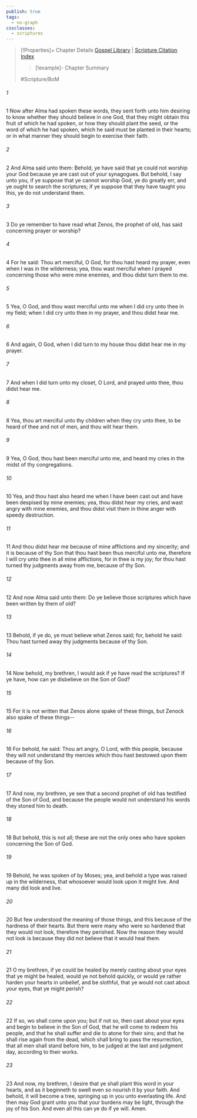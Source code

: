 ```yaml
---
publish: true
tags:
  - no-graph
cssclasses:
  - scriptures
---
```

>[!Properties]+ Chapter Details
>[Gospel Library](https://churchofjesuschrist.org/study/scriptures/bofm/alma/33?lang=eng)    |    [Scripture Citation Index](https://scriptures.byu.edu/#0d521::c0d521)
>>[!example]- Chapter Summary
>> 
> 
>
>#Scripture/BoM
###### 1
1 Now after Alma had spoken these words, they sent forth unto him desiring to know whether they should believe in one God, that they might obtain this fruit of which he had spoken, or how they should plant the seed, or the word of which he had spoken, which he said must be planted in their hearts; or in what manner they should begin to exercise their faith.
###### 2
2 And Alma said unto them: Behold, ye have said that ye could not worship your God because ye are cast out of your synagogues. But behold, I say unto you, if ye suppose that ye cannot worship God, ye do greatly err, and ye ought to search the scriptures; if ye suppose that they have taught you this, ye do not understand them.
###### 3
3 Do ye remember to have read what Zenos, the prophet of old, has said concerning prayer or worship?
###### 4
4 For he said: Thou art merciful, O God, for thou hast heard my prayer, even when I was in the wilderness; yea, thou wast merciful when I prayed concerning those who were mine enemies, and thou didst turn them to me.
###### 5
5 Yea, O God, and thou wast merciful unto me when I did cry unto thee in my field; when I did cry unto thee in my prayer, and thou didst hear me.
###### 6
6 And again, O God, when I did turn to my house thou didst hear me in my prayer.
###### 7
7 And when I did turn unto my closet, O Lord, and prayed unto thee, thou didst hear me.
###### 8
8 Yea, thou art merciful unto thy children when they cry unto thee, to be heard of thee and not of men, and thou wilt hear them.
###### 9
9 Yea, O God, thou hast been merciful unto me, and heard my cries in the midst of thy congregations.
###### 10
10 Yea, and thou hast also heard me when I have been cast out and have been despised by mine enemies; yea, thou didst hear my cries, and wast angry with mine enemies, and thou didst visit them in thine anger with speedy destruction.
###### 11
11 And thou didst hear me because of mine afflictions and my sincerity; and it is because of thy Son that thou hast been thus merciful unto me, therefore I will cry unto thee in all mine afflictions, for in thee is my joy; for thou hast turned thy judgments away from me, because of thy Son.
###### 12
12 And now Alma said unto them: Do ye believe those scriptures which have been written by them of old?
###### 13
13 Behold, if ye do, ye must believe what Zenos said; for, behold he said: Thou hast turned away thy judgments because of thy Son.
###### 14
14 Now behold, my brethren, I would ask if ye have read the scriptures? If ye have, how can ye disbelieve on the Son of God?
###### 15
15 For it is not written that Zenos alone spake of these things, but Zenock also spake of these things--
###### 16
16 For behold, he said: Thou art angry, O Lord, with this people, because they will not understand thy mercies which thou hast bestowed upon them because of thy Son.
###### 17
17 And now, my brethren, ye see that a second prophet of old has testified of the Son of God, and because the people would not understand his words they stoned him to death.
###### 18
18 But behold, this is not all; these are not the only ones who have spoken concerning the Son of God.
###### 19
19 Behold, he was spoken of by Moses; yea, and behold a type was raised up in the wilderness, that whosoever would look upon it might live. And many did look and live.
###### 20
20 But few understood the meaning of those things, and this because of the hardness of their hearts. But there were many who were so hardened that they would not look, therefore they perished. Now the reason they would not look is because they did not believe that it would heal them.
###### 21
21 O my brethren, if ye could be healed by merely casting about your eyes that ye might be healed, would ye not behold quickly, or would ye rather harden your hearts in unbelief, and be slothful, that ye would not cast about your eyes, that ye might perish?
###### 22
22 If so, wo shall come upon you; but if not so, then cast about your eyes and begin to believe in the Son of God, that he will come to redeem his people, and that he shall suffer and die to atone for their sins; and that he shall rise again from the dead, which shall bring to pass the resurrection, that all men shall stand before him, to be judged at the last and judgment day, according to their works.
###### 23
23 And now, my brethren, I desire that ye shall plant this word in your hearts, and as it beginneth to swell even so nourish it by your faith. And behold, it will become a tree, springing up in you unto everlasting life. And then may God grant unto you that your burdens may be light, through the joy of his Son. And even all this can ye do if ye will. Amen.
